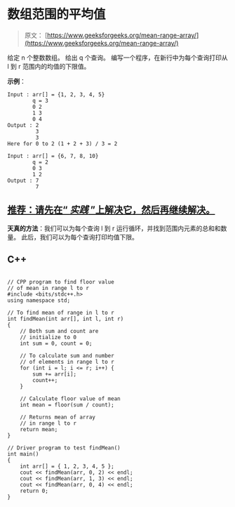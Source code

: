 # 数组范围的平均值

> 原文： [https://www.geeksforgeeks.org/mean-range-array/](https://www.geeksforgeeks.org/mean-range-array/)

给定 n 个整数数组。 给出 q 个查询。 编写一个程序，在新行中为每个查询打印从 l 到 r 范围内的均值的下限值。

**示例**：

```
Input : arr[] = {1, 2, 3, 4, 5}
        q = 3
        0 2
        1 3
        0 4
Output : 2
         3
         3
Here for 0 to 2 (1 + 2 + 3) / 3 = 2

Input : arr[] = {6, 7, 8, 10}
        q = 2
        0 3
        1 2
Output : 7
         7

```

## [推荐：请先在“ ***<u>实践</u>*** ”上解决它，然后再继续解决。](https://practice.geeksforgeeks.org/problems/mean-of-range-in-array/0)

**天真的方法**：我们可以为每个查询 l 到 r 运行循环，并找到范围内元素的总和和数量。 此后，我们可以为每个查询打印均值下限。

## C++ 

```

// CPP program to find floor value 
// of mean in range l to r 
#include <bits/stdc++.h> 
using namespace std; 

// To find mean of range in l to r 
int findMean(int arr[], int l, int r) 
{ 
    // Both sum and count are 
    // initialize to 0 
    int sum = 0, count = 0; 

    // To calculate sum and number 
    // of elements in range l to r 
    for (int i = l; i <= r; i++) { 
        sum += arr[i]; 
        count++; 
    } 

    // Calculate floor value of mean 
    int mean = floor(sum / count); 

    // Returns mean of array 
    // in range l to r 
    return mean; 
} 

// Driver program to test findMean() 
int main() 
{ 
    int arr[] = { 1, 2, 3, 4, 5 }; 
    cout << findMean(arr, 0, 2) << endl; 
    cout << findMean(arr, 1, 3) << endl; 
    cout << findMean(arr, 0, 4) << endl; 
    return 0; 
} 

```